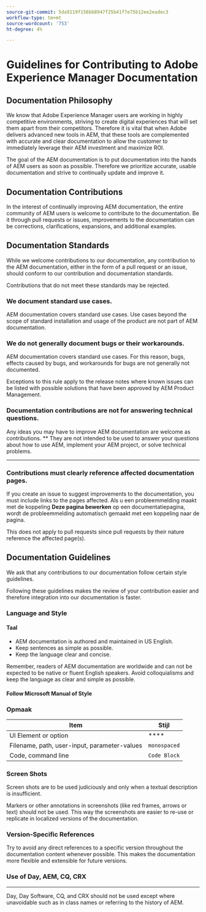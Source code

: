 ```yaml
---
source-git-commit: 5da9119f156bb8947f25b41f7e75b12ee2eadec3
workflow-type: tm+mt
source-wordcount: '753'
ht-degree: 4%

---
```

# Guidelines for Contributing to Adobe Experience Manager Documentation

## Documentation Philosophy

We know that Adobe Experience Manager users are working in highly competitive environments, striving to create digital experiences that will set them apart from their competitors. Therefore it is vital that when Adobe delivers advanced new tools in AEM, that these tools are complemented with accurate and clear documentation to allow the customer to immediately leverage their AEM investment and maximize ROI.

The goal of the AEM documentation is to put documentation into the hands of AEM users as soon as possible. Therefore we prioritize accurate, usable documentation and strive to continually update and improve it.

## Documentation Contributions

In the interest of continually improving AEM documentation, the entire community of AEM users is welcome to contribute to the documentation. Be it through pull requests or issues, improvements to the documentation can be corrections, clarifications, expansions, and additional examples.

## Documentation Standards

While we welcome contributions to our documentation, any contribution to the AEM documentation, either in the form of a pull request or an issue, should conform to our contribution and documentation standards.

Contributions that do not meet these standards may be rejected.

### We document standard use cases.

AEM documentation covers standard use cases. Use cases beyond the scope of standard installation and usage of the product are not part of AEM documentation.

### We do not generally document bugs or their workarounds.

AEM documentation covers standard use cases. For this reason, bugs, effects caused by bugs, and workarounds for bugs are not generally not documented.

Exceptions to this rule apply to the release notes where known issues can be listed with possible solutions that have been approved by AEM Product Management.

### Documentation contributions are not for answering technical questions.

Any ideas you may have to improve AEM documentation are welcome as contributions. ** They are not intended to be used to answer your questions about how to use AEM, implement your AEM project, or solve technical problems.

[](https://experienceleague.adobe.com/?support-solution=Experience+Manager#home)[](https://experienceleaguecommunities.adobe.com/t5/adobe-experience-manager/ct-p/adobe-experience-manager-community)

******

### Contributions must clearly reference affected documentation pages.

If you create an issue to suggest improvements to the documentation, you must include links to the pages affected. Als u een probleemmelding maakt met de koppeling **Deze pagina bewerken** op een documentatiepagina, wordt de probleemmelding automatisch gemaakt met een koppeling naar de pagina.

This does not apply to pull requests since pull requests by their nature reference the affected page(s).

## Documentation Guidelines

We ask that any contributions to our documentation follow certain style guidelines.

Following these guidelines makes the review of your contribution easier and therefore integration into our documentation is faster.

### Language and Style

#### Taal

* AEM documentation is authored and maintained in US English.
* Keep sentences as simple as possible.
* Keep the language clear and concise.

Remember, readers of AEM documentation are worldwide and can not be expected to be native or fluent English speakers. Avoid colloquialisms and keep the language as clear and simple as possible.

#### Follow Microsoft Manual of Style

[](https://docs.microsoft.com/en-us/style-guide/welcome/)

### Opmaak

| Item | Stijl |
|---|---|
| UI Element or option | **** |
| Filename, path, user-input, parameter-values | `monospaced` |
| Code, command line | ```Code Block``` |

### Screen Shots

Screen shots are to be used judiciously and only when a textual description is insufficient.

Markers or other annotations in screenshots (like red frames, arrows or text) should not be used. This way the screenshots are easier to re-use or replicate in localized versions of the documentation.

### Version-Specific References

Try to avoid any direct references to a specific version throughout the documentation content whenever possible. This makes the documentation more flexible and extensible for future versions.

### Use of Day, AEM, CQ, CRX

********

Day, Day Software, CQ, and CRX should not be used except where unavoidable such as in class names or referring to the history of AEM.
